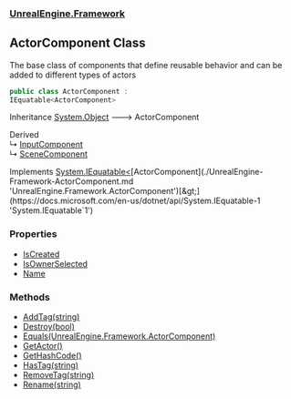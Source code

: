 ### [UnrealEngine.Framework](./UnrealEngine-Framework.md 'UnrealEngine.Framework')
## ActorComponent Class
The base class of components that define reusable behavior and can be added to different types of actors  
```csharp
public class ActorComponent :
IEquatable<ActorComponent>
```
Inheritance [System.Object](https://docs.microsoft.com/en-us/dotnet/api/System.Object 'System.Object') &#129106; ActorComponent  

Derived  
&#8627; [InputComponent](./UnrealEngine-Framework-InputComponent.md 'UnrealEngine.Framework.InputComponent')  
&#8627; [SceneComponent](./UnrealEngine-Framework-SceneComponent.md 'UnrealEngine.Framework.SceneComponent')  

Implements [System.IEquatable&lt;](https://docs.microsoft.com/en-us/dotnet/api/System.IEquatable-1 'System.IEquatable`1')[ActorComponent](./UnrealEngine-Framework-ActorComponent.md 'UnrealEngine.Framework.ActorComponent')[&gt;](https://docs.microsoft.com/en-us/dotnet/api/System.IEquatable-1 'System.IEquatable`1')  
### Properties
- [IsCreated](./UnrealEngine-Framework-ActorComponent-IsCreated.md 'UnrealEngine.Framework.ActorComponent.IsCreated')
- [IsOwnerSelected](./UnrealEngine-Framework-ActorComponent-IsOwnerSelected.md 'UnrealEngine.Framework.ActorComponent.IsOwnerSelected')
- [Name](./UnrealEngine-Framework-ActorComponent-Name.md 'UnrealEngine.Framework.ActorComponent.Name')
### Methods
- [AddTag(string)](./UnrealEngine-Framework-ActorComponent-AddTag(string).md 'UnrealEngine.Framework.ActorComponent.AddTag(string)')
- [Destroy(bool)](./UnrealEngine-Framework-ActorComponent-Destroy(bool).md 'UnrealEngine.Framework.ActorComponent.Destroy(bool)')
- [Equals(UnrealEngine.Framework.ActorComponent)](./UnrealEngine-Framework-ActorComponent-Equals(UnrealEngine-Framework-ActorComponent).md 'UnrealEngine.Framework.ActorComponent.Equals(UnrealEngine.Framework.ActorComponent)')
- [GetActor()](./UnrealEngine-Framework-ActorComponent-GetActor().md 'UnrealEngine.Framework.ActorComponent.GetActor()')
- [GetHashCode()](./UnrealEngine-Framework-ActorComponent-GetHashCode().md 'UnrealEngine.Framework.ActorComponent.GetHashCode()')
- [HasTag(string)](./UnrealEngine-Framework-ActorComponent-HasTag(string).md 'UnrealEngine.Framework.ActorComponent.HasTag(string)')
- [RemoveTag(string)](./UnrealEngine-Framework-ActorComponent-RemoveTag(string).md 'UnrealEngine.Framework.ActorComponent.RemoveTag(string)')
- [Rename(string)](./UnrealEngine-Framework-ActorComponent-Rename(string).md 'UnrealEngine.Framework.ActorComponent.Rename(string)')
